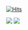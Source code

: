 <!-- ### 안녕하세요. 프론트엔드 개발자 손현호입니다. 👋👋👋 -->

<!--
**arthyun/arthyun** is a ✨ _special_ ✨ repository because its `README.md` (this file) appears on your GitHub profile.
Here are some ideas to get you started:
- 🔭 I’m currently working on ...
- 🌱 I’m currently learning ...
- 👯 I’m looking to collaborate on ...
- 🤔 I’m looking for help with ...
- 💬 Ask me about ...
- 📫 How to reach me: ...
- 😄 Pronouns: ...
- ⚡ Fun fact: ...
-->
[![Hits](https://hits.seeyoufarm.com/api/count/incr/badge.svg?url=https%3A%2F%2Fgithub.com%2Fgjbae1212%2Fhit-counter)](https://hits.seeyoufarm.com)

<img src="https://img.shields.io/badge/HTML5-E34F26?style=flat-square&logo=Html5&logoColor=white"/>
<img src="https://img.shields.io/badge/CSS3-1572B6?style=flat-square&logo=Css3&logoColor=white"/>
